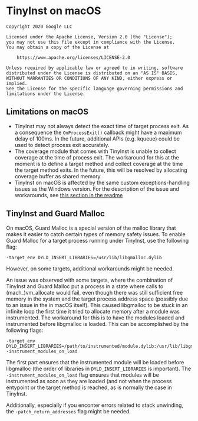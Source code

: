 # TinyInst on macOS

```
Copyright 2020 Google LLC

Licensed under the Apache License, Version 2.0 (the "License");
you may not use this file except in compliance with the License.
You may obtain a copy of the License at

    https://www.apache.org/licenses/LICENSE-2.0

Unless required by applicable law or agreed to in writing, software
distributed under the License is distributed on an "AS IS" BASIS,
WITHOUT WARRANTIES OR CONDITIONS OF ANY KIND, either express or implied.
See the License for the specific language governing permissions and
limitations under the License.
```

## Limitations on macOS

* TinyInst may not always detect the exact time of target process exit. As a consequence the `OnProcessExit()` callback might have a maximum delay of 100ms. In the future, additional APIs (e.g. kqueue) could be used to detect process exit accurately.
* The coverage module that comes with TinyInst is unable to collect coverage at the time of process exit. The workaround for this at the moment is to define a target method and collect coverage at the time the target method exits. In the future, this will be resolved by allocating coverage buffer as shared memory.
* TinyInst on macOS is affected by the same custom exceptions-handling issues as the Windows version. For the description of the issue and workarounds, see [this section in the readme](https://github.com/googleprojectzero/TinyInst#return-address-patching)

## TinyInst and Guard Malloc

On macOS, Guard Malloc is a special version of the malloc library that makes it easier to catch certain types of memory safety issues. To enable Guard Malloc for a target process running under TinyInst, use the following flag:

```
-target_env DYLD_INSERT_LIBRARIES=/usr/lib/libgmalloc.dylib
```

However, on some targets, additional workarounds might be needed.

An issue was observed with some targets, where the combination of TinyInst and Guard Malloc put a process in a state where calls to (mach_)vm_allocate would fail, even though there was still sufficient free memory in the system and the target process address space (possibly due to an issue in the in macOS itself). This caused libgmalloc to be stuck in an infinite loop the first time it tried to allocate memory after a module was instrumented. The workaround for this is to have the modules loaded and instrumented before libgmalloc is loaded. This can be accomplished by the following flags:

```
-target_env DYLD_INSERT_LIBRARIES=/path/to/instrumented/module.dylib:/usr/lib/libgmalloc.dylib -instrument_modules_on_load
```

The first part ensures that the instrumented module will be loaded before libgmalloc (the order of libraries in `DYLD_INSERT_LIBRARIES` is important). The `-instrument_modules_on_load` flag ensures that modules will be instrumented as soon as they are loaded (and not when the process entypoint or the target method is reached, as is normally the case in TinyInst.

Additionally, especially if you enconter errors related to stack unwinding, the `-patch_return_addresses` flag might be needed.
